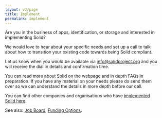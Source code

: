```yaml
---
layout: v2/page
title: Implement
permalink: implement
---
```


Are you in the business of apps, identification, or storage and interested in implementing Solid? 

We would love to hear about your specific needs and set up a call to talk about how to transition your existing code towards being Solid compliant. 

Let us know when you would be available via [info@solidproject.org](mailto:info@solidproject.org) and you will receive the dial in details and confirmation time.

You can read more about Solid on the webpage and in depth FAQs in preparation. If you have any material on your needs please do send them over so we can understand the details in more depth before our call. 

You can find other companies and organisations who have [implemented Solid here]({{site.baseUrl}}/use-solid).

See also: [Job Board]({{site.baseUrl}}/job-board), [Funding Options]({{site.baseUrl}}/funding).
